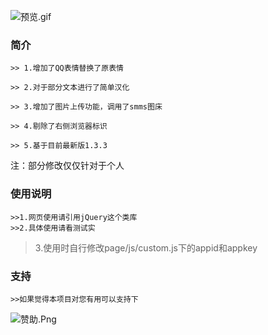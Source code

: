 ![预览.gif](https://i.loli.net/2018/09/29/5baef25345d74.gif)
### 简介


    >> 1.增加了QQ表情替换了原表情

    >> 2.对于部分文本进行了简单汉化

    >> 3.增加了图片上传功能，调用了smms图床

    >> 4.剔除了右侧浏览器标识
   
    >> 5.基于目前最新版1.3.3
    
注：部分修改仅仅针对于个人

### 使用说明

    >>1.网页使用请引用jQuery这个类库
    >>2.具体使用请看测试实
   >3.使用时自行修改page/js/custom.js下的appid和appkey
    

    

### 支持

	>>如果觉得本项目对您有用可以支持下
![赞助.Png](https://i.loli.net/2018/09/29/5baeef37061d0.png)
